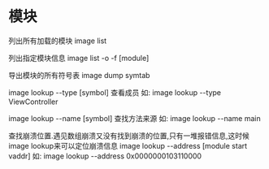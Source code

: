 # 模块

列出所有加载的模块
image list

列出指定模块信息
image list -o -f [module]

导出模块的所有符号表
image dump symtab

image lookup --type [symbol]                        查看成员
如:
image lookup --type ViewController

image lookup --name [symbol]                        查找方法来源
如:
image lookup --name main

查找崩溃位置.遇见数组崩溃又没有找到崩溃的位置,只有一堆报错信息,这时候image lookup来可以定位崩溃信息
image lookup --address [module start vaddr]
如: image lookup --address 0x0000000103110000
